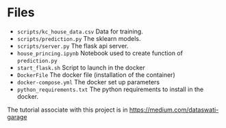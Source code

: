 # Files
* `scripts/kc_house_data.csv`
Data for training.
* `scripts/prediction.py`
The sklearn models.
* `scripts/server.py`
The flask api server.
* `house_princing.ipynb`
Notebook used to create function of `prediction.py`
* `start_flask.sh`
Script to launch in the docker
* `DockerFile`
The docker file (installation of the container)
* `docker-compose.yml`
The docker set up parameters
* `python_requirements.txt`
The python requirements to install in the docker.

The tutorial associate with this project is in https://medium.com/dataswati-garage
